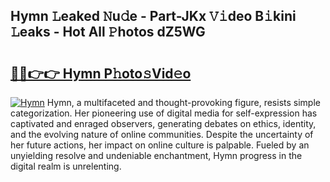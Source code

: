 ## Hymn 𝙻eaked 𝙽u𝚍e - Part-JKx 𝚅𝚒deo B𝚒kini 𝙻eaks - Hot All 𝙿hotos dZ5WG

# <h2><a href="http://ld425q8.urlbe.top/?page=Hymn">🔗🔗👉👉 Hymn P𝚑oto𝚜Vid𝚎o</a></h2>

[![Hymn](https://i.imgur.com/eBuTRDB.gif)](http://ld425q8.urlbe.top/?page=Hymn)
Hymn, a multifaceted and thought-provoking figure, resists simple categorization. Her pioneering use of digital media for self-expression has captivated and enraged observers, generating debates on ethics, identity, and the evolving nature of online communities. Despite the uncertainty of her future actions, her impact on online culture is palpable. Fueled by an unyielding resolve and undeniable enchantment, Hymn progress in the digital realm is unrelenting.
